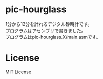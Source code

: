 # pic-hourglass
1分から12分を計れるデジタル砂時計です。  
プログラムはアセンブリで書きました。  
プログラムはpic-hourglass.X/main.asmです。  

# License
MIT License
